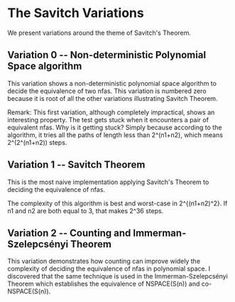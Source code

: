 The Savitch Variations
======================

We present variations around the theme of Savitch's Theorem.

Variation 0 -- Non-deterministic Polynomial Space algorithm
-----------------------------------------------------------

This variation shows a non-deterministic polynomial space algorithm to
decide the equivalence of two nfas.  This variation is numbered zero
because it is root of all the other variations illustrating Savitch
Theorem.


Remark: This first variation, although completely impractical, shows
an interesting property. The test gets stuck when it encounters a pair
of equivalent nfas. Why is it getting stuck? Simply because
according to the algorithm, it tries all the paths of length less
than 2^(n1+n2), which means 2^(2^(n1+n2)) steps.

Variation 1 -- Savitch Theorem
------------------------------

This is the most naive implementation applying Savitch's Theorem to
deciding the equivalence of nfas.

The complexity of this algorithm is best and worst-case in
2^{(n1+n2)^2}. If n1 and n2 are both equal to 3, that makes 2^36
steps.

Variation 2 -- Counting and Immerman-Szelepcsényi Theorem
---------------------------------------------------------

This variation demonstrates how counting can improve widely the
complexity of deciding the equivalence of nfas in polynomial space.  I
discovered that the same technique is used in the
Immerman-Szelepcsényi Theorem which establishes the equivalence of
NSPACE(S(n)) and co-NSPACE(S(n)).